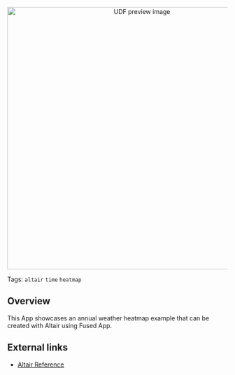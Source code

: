 <!--fused:preview-->
<p align="center"><img src="https://fused-magic.s3.amazonaws.com/thumbnails/apps-public/Annual_Heatmap_Example.png" width="600" alt="UDF preview image"></p>

<!--fused:tags-->
Tags: `altair` `time` `heatmap`

<!--fused:readme-->
## Overview

This App showcases an annual weather heatmap example that can be created with Altair using Fused App.

## External links

- [Altair Reference](https://altair-viz.github.io/gallery/annual_weather_heatmap.html)
